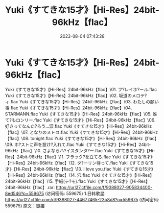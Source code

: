 ﻿---
title: Yuki《すてきな15才》【Hi-Res】24bit-96kHz【flac】
date: 2023-08-04 07:43:28
categories: 古典音乐、新世纪、纯音雅乐
tags: 纯音雅乐
---
# Yuki《すてきな15才》【Hi-Res】24bit-96kHz【flac】

Yuki《すてきな15才》【Hi-Res】24bit-96kHz【flac】\01. フ?レイホ?ール.flac
Yuki《すてきな15才》【Hi-Res】24bit-96kHz【flac】\02. 坂道のメロテ?ィ.flac
Yuki《すてきな15才》【Hi-Res】24bit-96kHz【flac】\03. わたしの願い事.flac
Yuki《すてきな15才》【Hi-Res】24bit-96kHz【flac】\04. STARMANN.flac
Yuki《すてきな15才》【Hi-Res】24bit-96kHz【flac】\05. 誰て?もロンリー.flac
Yuki《すてきな15才》【Hi-Res】24bit-96kHz【flac】\06. 好きってなんた?ろう…涙.flac
Yuki《すてきな15才》【Hi-Res】24bit-96kHz【flac】\07. となりのメトロ.flac
Yuki《すてきな15才》【Hi-Res】24bit-96kHz【flac】\08. tonight.flac
Yuki《すてきな15才》【Hi-Res】24bit-96kHz【flac】\09.
ホ?ストに声を投け?入れて.flac
Yuki《すてきな15才》【Hi-Res】24bit-96kHz【flac】\10.
さよならハ?イスタンタ?ー.flac
Yuki《すてきな15才》【Hi-Res】24bit-96kHz【flac】\11. フラック?を立てろ.flac
Yuki《すてきな15才》【Hi-Res】24bit-96kHz【flac】\12. タ?ーリン待って.flac
Yuki《すてきな15才》【Hi-Res】24bit-96kHz【flac】\13. I love you.flac
Yuki《すてきな15才》【Hi-Res】24bit-96kHz【flac】\14. 穴.flac
Yuki《すてきな15才》【Hi-Res】24bit-96kHz【flac】\15. 手紙(テ?モ).flac
Yuki《すてきな15才》【Hi-Res】24bit-96kHz【flac】.rar: https://url27.ctfile.com/f/9388027-905834400-8ed546?p=559675
(访问密码: 559675)
1.日韩歌星: https://url27.ctfile.com/d/9388027-44677465-23b8d8?p=559675
(访问密码: 559675)
原文：[链接](https://blog.sina.com.cn/s/blog_1647c7e76010312yn.html)